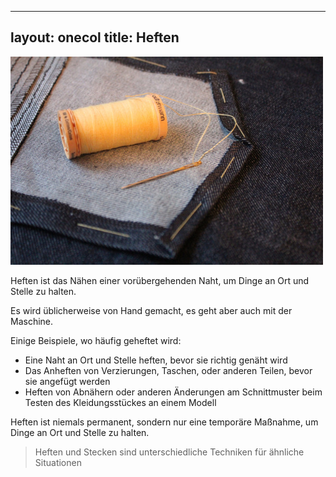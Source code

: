 ***

layout: onecol
title: Heften
-------------

![Die Form dieser Jeans-Rücktasche ist geheftet bevor die Tasche an das Kleidungsstück abgesteppt wird](basting.jpg)

Heften ist das Nähen einer vorübergehenden Naht, um Dinge an Ort und Stelle zu halten.

Es wird üblicherweise von Hand gemacht, es geht aber auch mit der Maschine.

Einige Beispiele, wo häufig geheftet wird:

*   Eine Naht an Ort und Stelle heften, bevor sie richtig genäht wird
*   Das Anheften von Verzierungen, Taschen, oder anderen Teilen, bevor sie angefügt werden
*   Heften von Abnähern oder anderen Änderungen am Schnittmuster beim Testen des Kleidungsstückes an einem Modell

Heften ist niemals permanent, sondern nur eine temporäre Maßnahme, um Dinge an Ort und Stelle zu halten.

> Heften und Stecken sind unterschiedliche Techniken für ähnliche Situationen
